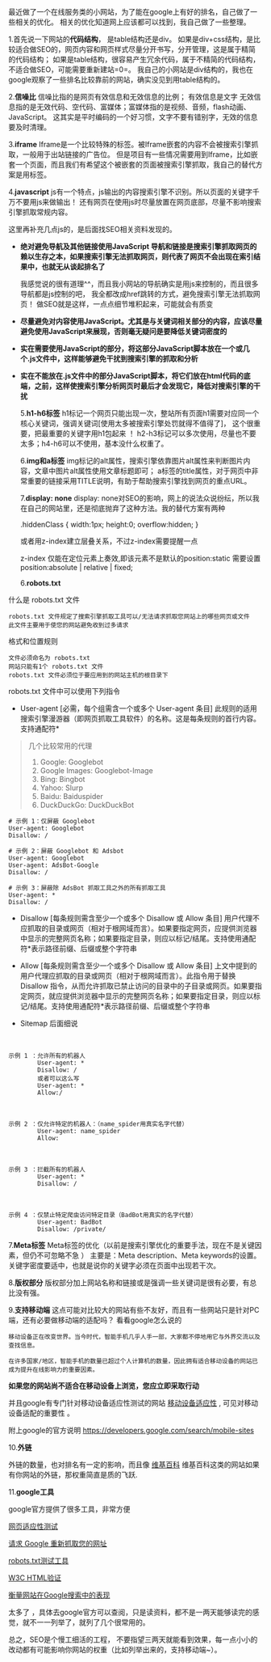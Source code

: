    最近做了一个在线服务类的小网站，为了能在google上有好的排名，自己做了一些相关的优化。 相关的优化知道网上应该都可以找到，我自己做了一些整理。

   1.首先说一下网站的**代码结构**， 是table结构还是div。 如果是div+css结构，是比较适合做SEO的，网页内容和网页样式尽量分开书写，分开管理，这是属于精简的代码结构； 如果是table结构，很容易产生冗余代码，属于不精简的代码结构，不适合做SEO，可能需要重新建站=0=。  我自己的小网站是div结构的，我也在google观察了一些排名比较靠前的网站，确实没见到用table结构的。

   2.**信噪比** 信噪比指的是网页有效信息和无效信息的比例；
有效信息是文字
无效信息指的是无效代码、空代码、富媒体；富媒体指的是视频、音频，flash动画、JavaScript。 这其实是平时编码的一个好习惯，文字不要有错别字，无效的信息要及时清理。

   3.**iframe** Iframe是一个比较特殊的标签。被Iframe嵌套的内容不会被搜索引擎抓取，一般用于出站链接的广告位。  但是项目有一些情况需要用到Iframe，比如嵌套一个页面，而且我们有希望这个被嵌套的页面被搜索引擎抓取，我自己的替代方案是用<object>标签。

   4.**javascript** js有一个特点，js输出的内容搜索引擎不识别。所以页面的关键字千万不要用js来做输出！  还有网页在使用js时尽量放置在网页底部，尽量不影响搜索引擎抓取常规内容。 

这里再补充几点js的，是后面找SEO相关资料发现的。

- **绝对避免导航及其他链接使用JavaScript  导航和链接是搜索引擎抓取网页的赖以生存之本，如果搜索引擎无法抓取网页，则代表了网页不会出现在索引结果中，也就无从谈起排名了** 

	我感觉说的很有道理^^，而且我小网站的导航确实是用js来控制的，而且很多导航都是js控制的吧， 我全都改成href跳转的方式，避免搜索引擎无法抓取网页！   做SEO就是这样，一点点细节堆积起来，可能就会有质变

- **尽量避免对内容使用JavaScript。尤其是与关键词相关部分的内容，应该尽量避免使用JavaScript来展现，否则毫无疑问是要降低关键词密度的**

- **实在需要使用JavaScript的部分，将这部分JavaScript脚本放在一个或几个.js文件中，这样能够避免干扰到搜索引擎的抓取和分析**

- **实在不能放在.js文件中的部分JavaScript脚本，将它们放在html代码的底端，之前，这样使搜索引擎分析网页时最后才会发现它，降低对搜索引擎的干扰**


   5.**h1-h6标签** h1标记一个网页只能出现一次，整站所有页面h1需要对应同一个核心关键词，强调关键词[使用太多被搜索引擎处罚就得不值得了]， 这个很重要，把最重要的关键字用h1包起来 ！  h2-h3标记可以多次使用，尽量也不要太多；h4-h6可以不使用，基本没什么权重了。

   6.**img和a标签** img标记的alt属性，搜索引擎依靠图片alt属性来判断图片内容，文章中图片alt属性使用文章标题即可； a标签的title属性，对于网页中非常重要的链接采用TITLE说明，有助于帮助搜索引擎找到网页的重点URL。

   7.**display: none** display: none对SEO的影响，网上的说法众说纷纭，所以我在自己的网站里，还是彻底抛弃了这种方法。我的替代方案有两种

	 .hiddenClass {
        width:1px;
        height:0;
        overflow:hidden;
     }
    
   或者用z-index建立层叠关系，不过z-index需要提醒一点

    z-index 仅能在定位元素上奏效,即该元素不是默认的position:static
    需要设置 position:absolute | relative | fixed;

   6.**robots.txt**

什么是 robots.txt 文件

	robots.txt 文件规定了搜索引擎抓取工具可以/无法请求抓取您网站上的哪些网页或文件
	此文件主要用于使您的网站避免收到过多请求
	
格式和位置规则	

	文件必须命名为 robots.txt
	网站只能有1个 robots.txt 文件
	robots.txt 文件必须位于要应用到的网站主机的根目录下

robots.txt 文件中可以使用下列指令

- User-agent
[必需，每个组需含一个或多个 User-agent 条目] 此规则的适用搜索引擎漫游器（即网页抓取工具软件）的名称。这是每条规则的首行内容。 支持通配符*

> 几个比较常用的代理
> 1. Google: Googlebot
> 2. Google Images: Googlebot-Image
> 3. Bing: Bingbot
> 4. Yahoo: Slurp
> 5. Baidu: Baiduspider
> 6. DuckDuckGo: DuckDuckBot

	# 示例 1：仅屏蔽 Googlebot
	User-agent: Googlebot
	Disallow: /
	
	# 示例 2：屏蔽 Googlebot 和 Adsbot
	User-agent: Googlebot
	User-agent: AdsBot-Google
	Disallow: /
	 
	# 示例 3：屏蔽除 AdsBot 抓取工具之外的所有抓取工具
	User-agent: * 
	Disallow: /

- Disallow
[每条规则需含至少一个或多个 Disallow 或 Allow 条目] 用户代理不应抓取的目录或网页（相对于根网域而言）。如果要指定网页，应提供浏览器中显示的完整网页名称；如果要指定目录，则应以标记/结尾。支持使用通配符*表示路径前缀、后缀或整个字符串


- Allow
[每条规则需含至少一个或多个 Disallow 或 Allow 条目] 上文中提到的用户代理应抓取的目录或网页（相对于根网域而言）。此指令用于替换 Disallow 指令，从而允许抓取已禁止访问的目录中的子目录或网页。如果要指定网页，就应提供浏览器中显示的完整网页名称；如果要指定目录，则应以标记/结尾。支持使用通配符*表示路径前缀、后缀或整个字符串

- Sitemap
后面细说




<br/>

	示例 1 ：允许所有的机器人
			User-agent: * 
			Disallow: /
			或者可以这么写
			User-agent: *
			Allow:/
<br/>

	示例 2 ：仅允许特定的机器人：（name_spider用真实名字代替）
			User-agent: name_spider
			Allow:
<br/>

	示例 3 ：拦截所有的机器人		
			User-agent: *
			Disallow: /

<br/>

	示例 4 ：仅禁止特定爬虫访问特定目录（BadBot用真实的名字代替）	
			User-agent: BadBot
			Disallow: /private/


   7.**Meta标签**  Meta标签的优化（以前是搜索引擎优化的重要手法，现在不是关键因素，但仍不可忽略不急 ） 主要是：Meta description、Meta keywords的设置。关键字密度要适中，也就是说你的关键字必须在页面中出现若干次。

   8.**版权部分**  版权部分加上网站名称和链接或是强调一些关键词是很有必要，有总比没有强。

   9.**支持移动端**  这点可能对比较大的网站有些不友好，而且有一些网站只是针对PC端，还有必要做移动端的适配吗？  看看google怎么说的
	
	移动设备正在改变世界。当今时代，智能手机几乎人手一部，大家都不停地用它与外界交流以及查找信息。

	在许多国家/地区，智能手机的数量已超过个人计算机的数量，因此拥有适合移动设备的网站已成为提升在线影响力的重要因素。

**如果您的网站尚不适合在移动设备上浏览，您应立即采取行动**

并且google有专门针对移动设备适应性测试的网站 [移动设备适应性](https://search.google.com/test/mobile-friendly  "google移动设备适应性") , 可见对移动设备适配的重要性 。

附上google的官方说明  <a href="https://developers.google.com/search/mobile-sites">https://developers.google.com/search/mobile-sites</a>

   10.**外链**

外链的数量，也对排名有一定的影响，而且像 [维基百科](https://en.wikipedia.org/wiki/Wiki  "维基百科")     维基百科这类的网站如果有你网站的外链，那权重简直是质的飞跃.

   11.**google工具**

google官方提供了很多工具，非常方便

<a href="https://search.google.com/test/mobile-friendly">网页适应性测试</a>

<a href="https://developers.google.com/search/docs/advanced/crawling/ask-google-to-recrawl">请求 Google 重新抓取您的网址</a>


<a href="https://support.google.com/webmasters/answer/6062598">robots.txt测试工具</a>

<a href="https://validator.w3.org/">W3C HTML验证</a>

<a href="https://developers.google.com/search/docs/basics/measure-performance-on-google/">衡量网站在Google搜索中的表现</a>

太多了 ，具体去google官方可以查阅，只是读资料，都不是一两天能够读完的感觉，就不一一列举了，就列了几个很常用的。

总之，SEO是个慢工细活的工程， 不要指望三两天就能看到效果，每一点小小的改动都有可能影响你网站的权重（比如列举出来的，支持移动端~）。 








